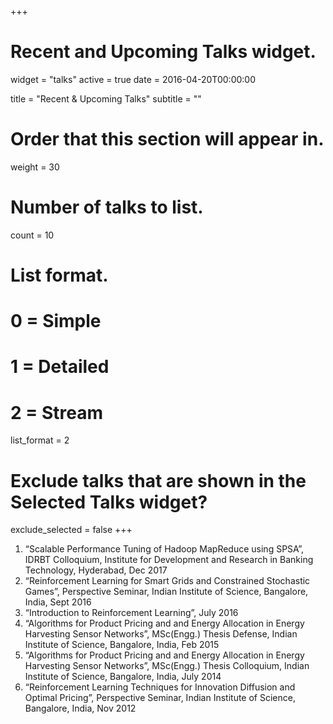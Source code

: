 +++
# Recent and Upcoming Talks widget.
widget = "talks"
active = true
date = 2016-04-20T00:00:00

title = "Recent & Upcoming Talks"
subtitle = ""

# Order that this section will appear in.
weight = 30

# Number of talks to list.
count = 10

# List format.
#   0 = Simple
#   1 = Detailed
#   2 = Stream
list_format = 2

# Exclude talks that are shown in the Selected Talks widget?
exclude_selected = false
+++

1. “Scalable Performance Tuning of Hadoop MapReduce using SPSA”,
IDRBT Colloquium, Institute for Development and Research in Banking Technology, Hyderabad, Dec 2017
2. “Reinforcement Learning for Smart Grids and Constrained Stochastic Games”,
Perspective Seminar, Indian Institute of Science, Bangalore, India, Sept 2016
3. “Introduction to Reinforcement Learning”, July 2016
4. “Algorithms for Product Pricing and and Energy Allocation in Energy Harvesting Sensor Networks”,
MSc(Engg.) Thesis Defense, Indian Institute of Science, Bangalore, India, Feb 2015
5. “Algorithms for Product Pricing and and Energy Allocation in Energy Harvesting Sensor Networks”,
MSc(Engg.) Thesis Colloquium, Indian Institute of Science, Bangalore, India, July 2014
6. “Reinforcement Learning Techniques for Innovation Diffusion and Optimal Pricing”,
Perspective Seminar, Indian Institute of Science, Bangalore, India, Nov 2012 
